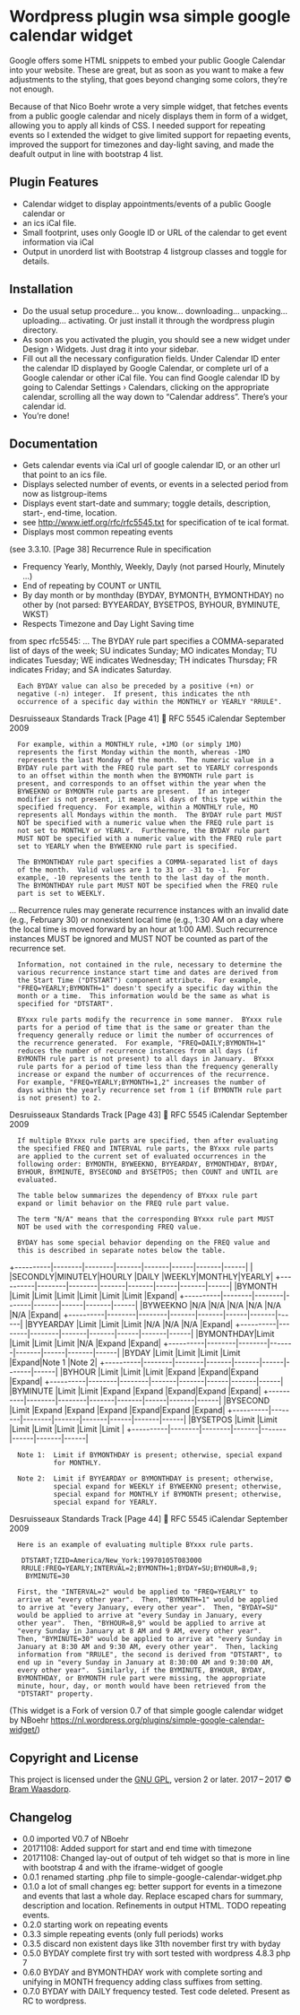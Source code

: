 # Wordpress plugin wsa simple google calendar widget
Google offers some HTML snippets to embed your public Google Calendar into your website.
These are great, but as soon as you want to make a few adjustments to the styling,
that goes beyond changing some colors, they’re not enough.

Because of that Nico Boehr wrote a very simple widget, that fetches events from a public google
calendar and nicely displays them in form of a widget, allowing you to apply all kinds of CSS.
I needed support for repeating events so I extended the widget to give limited support for repaeting
events, improved the support for timezones and day-light saving, and made the deafult output in line
with bootstrap 4 list.

## Plugin Features

* Calendar widget to display appointments/events of a public Google calendar or
* an ics iCal file.
* Small footprint, uses only Google ID or URL of the calendar to get event information via iCal
* Output in unorderd list with Bootstrap 4 listgroup classes and toggle for details.

## Installation
* Do the usual setup procedure… you know… downloading… unpacking… uploading… activating. 
Or just install it through the wordpress plugin directory.
* As soon as you activated the plugin, you should see a new widget under Design › Widgets.
Just drag it into your sidebar.
* Fill out all the necessary configuration fields.
 Under Calendar ID enter the calendar ID displayed by Google Calendar, or complete url of a
 Google calendar or other iCal file.
 You can find Google calendar ID by going to Calendar Settings › Calendars, clicking on the appropriate calendar, scrolling all the way down to “Calendar address”. There’s your calendar id.
* You’re done!

## Documentation
* Gets calendar events via iCal url of google calendar ID, or an other url that point to an ics file.
* Displays selected number of events, or events in a selected period from now as listgroup-items
* Displays event start-date and summary; toggle details, description, start-, end-time, location. 
*   see http://www.ietf.org/rfc/rfc5545.txt for specification of te ical format.
* Displays most common repeating events 

(see 3.3.10. [Page 38] Recurrence Rule in specification
* Frequency Yearly, Monthly, Weekly, Dayly (not parsed Hourly, Minutely ...)
* End of repeating by COUNT or UNTIL
* By day month or by monthday (BYDAY, BYMONTH, BYMONTHDAY) no other by
  (not parsed: BYYEARDAY, BYSETPOS, BYHOUR, BYMINUTE, WKST)
* Respects Timezone and Day Light Saving time 

from spec rfc5545:
...
     The BYDAY rule part specifies a COMMA-separated list of days of
      the week; SU indicates Sunday; MO indicates Monday; TU indicates
      Tuesday; WE indicates Wednesday; TH indicates Thursday; FR
      indicates Friday; and SA indicates Saturday.

      Each BYDAY value can also be preceded by a positive (+n) or
      negative (-n) integer.  If present, this indicates the nth
      occurrence of a specific day within the MONTHLY or YEARLY "RRULE".



Desruisseaux                Standards Track                    [Page 41]

RFC 5545                       iCalendar                  September 2009


      For example, within a MONTHLY rule, +1MO (or simply 1MO)
      represents the first Monday within the month, whereas -1MO
      represents the last Monday of the month.  The numeric value in a
      BYDAY rule part with the FREQ rule part set to YEARLY corresponds
      to an offset within the month when the BYMONTH rule part is
      present, and corresponds to an offset within the year when the
      BYWEEKNO or BYMONTH rule parts are present.  If an integer
      modifier is not present, it means all days of this type within the
      specified frequency.  For example, within a MONTHLY rule, MO
      represents all Mondays within the month.  The BYDAY rule part MUST
      NOT be specified with a numeric value when the FREQ rule part is
      not set to MONTHLY or YEARLY.  Furthermore, the BYDAY rule part
      MUST NOT be specified with a numeric value with the FREQ rule part
      set to YEARLY when the BYWEEKNO rule part is specified.

      The BYMONTHDAY rule part specifies a COMMA-separated list of days
      of the month.  Valid values are 1 to 31 or -31 to -1.  For
      example, -10 represents the tenth to the last day of the month.
      The BYMONTHDAY rule part MUST NOT be specified when the FREQ rule
      part is set to WEEKLY.
...
      Recurrence rules may generate recurrence instances with an invalid
      date (e.g., February 30) or nonexistent local time (e.g., 1:30 AM
      on a day where the local time is moved forward by an hour at 1:00
      AM).  Such recurrence instances MUST be ignored and MUST NOT be
      counted as part of the recurrence set.

      Information, not contained in the rule, necessary to determine the
      various recurrence instance start time and dates are derived from
      the Start Time ("DTSTART") component attribute.  For example,
      "FREQ=YEARLY;BYMONTH=1" doesn't specify a specific day within the
      month or a time.  This information would be the same as what is
      specified for "DTSTART".

      BYxxx rule parts modify the recurrence in some manner.  BYxxx rule
      parts for a period of time that is the same or greater than the
      frequency generally reduce or limit the number of occurrences of
      the recurrence generated.  For example, "FREQ=DAILY;BYMONTH=1"
      reduces the number of recurrence instances from all days (if
      BYMONTH rule part is not present) to all days in January.  BYxxx
      rule parts for a period of time less than the frequency generally
      increase or expand the number of occurrences of the recurrence.
      For example, "FREQ=YEARLY;BYMONTH=1,2" increases the number of
      days within the yearly recurrence set from 1 (if BYMONTH rule part
      is not present) to 2.




Desruisseaux                Standards Track                    [Page 43]

RFC 5545                       iCalendar                  September 2009


      If multiple BYxxx rule parts are specified, then after evaluating
      the specified FREQ and INTERVAL rule parts, the BYxxx rule parts
      are applied to the current set of evaluated occurrences in the
      following order: BYMONTH, BYWEEKNO, BYYEARDAY, BYMONTHDAY, BYDAY,
      BYHOUR, BYMINUTE, BYSECOND and BYSETPOS; then COUNT and UNTIL are
      evaluated.

      The table below summarizes the dependency of BYxxx rule part
      expand or limit behavior on the FREQ rule part value.

      The term "N/A" means that the corresponding BYxxx rule part MUST
      NOT be used with the corresponding FREQ value.

      BYDAY has some special behavior depending on the FREQ value and
      this is described in separate notes below the table.

   +----------|--------|--------|-------|-------|------|-------|------|
   |          |SECONDLY|MINUTELY|HOURLY |DAILY  |WEEKLY|MONTHLY|YEARLY|
   +----------|--------|--------|-------|-------|------|-------|------|
   |BYMONTH   |Limit   |Limit   |Limit  |Limit  |Limit |Limit  |Expand|
   +----------|--------|--------|-------|-------|------|-------|------|
   |BYWEEKNO  |N/A     |N/A     |N/A    |N/A    |N/A   |N/A    |Expand|
   +----------|--------|--------|-------|-------|------|-------|------|
   |BYYEARDAY |Limit   |Limit   |Limit  |N/A    |N/A   |N/A    |Expand|
   +----------|--------|--------|-------|-------|------|-------|------|
   |BYMONTHDAY|Limit   |Limit   |Limit  |Limit  |N/A   |Expand |Expand|
   +----------|--------|--------|-------|-------|------|-------|------|
   |BYDAY     |Limit   |Limit   |Limit  |Limit  |Expand|Note 1 |Note 2|
   +----------|--------|--------|-------|-------|------|-------|------|
   |BYHOUR    |Limit   |Limit   |Limit  |Expand |Expand|Expand |Expand|
   +----------|--------|--------|-------|-------|------|-------|------|
   |BYMINUTE  |Limit   |Limit   |Expand |Expand |Expand|Expand |Expand|
   +----------|--------|--------|-------|-------|------|-------|------|
   |BYSECOND  |Limit   |Expand  |Expand |Expand |Expand|Expand |Expand|
   +----------|--------|--------|-------|-------|------|-------|------|
   |BYSETPOS  |Limit   |Limit   |Limit  |Limit  |Limit |Limit  |Limit |
   +----------|--------|--------|-------|-------|------|-------|------|

      Note 1:  Limit if BYMONTHDAY is present; otherwise, special expand
               for MONTHLY.

      Note 2:  Limit if BYYEARDAY or BYMONTHDAY is present; otherwise,
               special expand for WEEKLY if BYWEEKNO present; otherwise,
               special expand for MONTHLY if BYMONTH present; otherwise,
               special expand for YEARLY.






Desruisseaux                Standards Track                    [Page 44]

RFC 5545                       iCalendar                  September 2009


      Here is an example of evaluating multiple BYxxx rule parts.

       DTSTART;TZID=America/New_York:19970105T083000
       RRULE:FREQ=YEARLY;INTERVAL=2;BYMONTH=1;BYDAY=SU;BYHOUR=8,9;
        BYMINUTE=30

      First, the "INTERVAL=2" would be applied to "FREQ=YEARLY" to
      arrive at "every other year".  Then, "BYMONTH=1" would be applied
      to arrive at "every January, every other year".  Then, "BYDAY=SU"
      would be applied to arrive at "every Sunday in January, every
      other year".  Then, "BYHOUR=8,9" would be applied to arrive at
      "every Sunday in January at 8 AM and 9 AM, every other year".
      Then, "BYMINUTE=30" would be applied to arrive at "every Sunday in
      January at 8:30 AM and 9:30 AM, every other year".  Then, lacking
      information from "RRULE", the second is derived from "DTSTART", to
      end up in "every Sunday in January at 8:30:00 AM and 9:30:00 AM,
      every other year".  Similarly, if the BYMINUTE, BYHOUR, BYDAY,
      BYMONTHDAY, or BYMONTH rule part were missing, the appropriate
      minute, hour, day, or month would have been retrieved from the
      "DTSTART" property.

(This widget is a Fork of version 0.7 of that simple google calendar widget by NBoehr
https://nl.wordpress.org/plugins/simple-google-calendar-widget/)



## Copyright and License

This project is licensed under the [GNU GPL](http://www.gnu.org/licenses/old-licenses/gpl-2.0.html), version 2 or later.
2017&thinsp;&ndash;&thinsp;2017 &copy; [Bram Waasdorp](http://www.waasdorpsoekhan.nl).

## Changelog

* 0.0 imported V0.7 of NBoehr
* 20171108: Added support for start and end time with timezone
* 20171108: Changed lay-out of output of teh widget so that is more in line with bootstrap 4 and with the iframe-widget of google
* 0.0.1 renamed starting .php file to simple-google-calendar-widget.php
* 0.1.0 a lot of small changes eg: better support for events in a timezone and events that last a whole day. Replace escaped chars for summary, description and location. Refinements in output HTML.
TODO repeating events.
* 0.2.0 starting work on repeating events 
* 0.3.3 simple repeating events (only full periods) works
* 0.3.5 discard non existent days like 31th november first try with byday
* 0.5.0 BYDAY complete first try with sort tested with wordpress 4.8.3 php 7
* 0.6.0 BYDAY and BYMONTHDAY work with complete sorting and unifying in MONTH frequency
        adding class suffixes from setting.
* 0.7.0 BYDAY with DAILY frequency tested. Test code deleted. Present as RC to wordpress.
        
